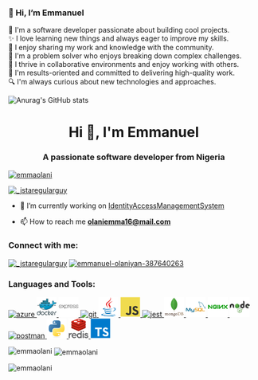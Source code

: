 ### 👋 Hi, I’m Emmanuel

🚀 I'm a software developer passionate about building cool projects.<br/>
✨ I love learning new things and always eager to improve my skills.<br/>
🌟 I enjoy sharing my work and knowledge with the community.<br/>
🧠 I'm a problem solver who enjoys breaking down complex challenges.<br/>
🤝 I thrive in collaborative environments and enjoy working with others.<br/>
💯 I'm results-oriented and committed to delivering high-quality work.<br/>
🔍 I'm always curious about new technologies and approaches.<br/>

![Anurag's GitHub stats](https://github-readme-stats.vercel.app/api?username=emmaolani&show_icons=true&theme=radical)

<h1 align="center">Hi 👋, I'm Emmanuel</h1>
<h3 align="center">A passionate software developer from Nigeria</h3>

<p align="left"> <a href="https://github.com/ryo-ma/github-profile-trophy"><img src="https://github-profile-trophy.vercel.app/?username=emmaolani" alt="emmaolani" /></a> </p>

<p align="left"> <a href="https://twitter.com/_jstaregularguy" target="blank"><img src="https://img.shields.io/twitter/follow/_jstaregularguy?logo=twitter&style=for-the-badge" alt="_jstaregularguy" /></a> </p>

- 🔭 I’m currently working on [IdentityAccessManagementSystem](https://github.com/emmaolani/IdentityAndAccess)

- 📫 How to reach me **olaniemma16@mail.com**

<h3 align="left">Connect with me:</h3>
<p align="left">
<a href="https://twitter.com/_jstaregularguy" target="blank"><img align="center" src="https://raw.githubusercontent.com/rahuldkjain/github-profile-readme-generator/master/src/images/icons/Social/twitter.svg" alt="_jstaregularguy" height="30" width="40" /></a>
<a href="https://linkedin.com/in/emmanuel-olaniyan-387640263" target="blank"><img align="center" src="https://raw.githubusercontent.com/rahuldkjain/github-profile-readme-generator/master/src/images/icons/Social/linked-in-alt.svg" alt="emmanuel-olaniyan-387640263" height="30" width="40" /></a>
</p>

<h3 align="left">Languages and Tools:</h3>
<p align="left"> <a href="https://azure.microsoft.com/en-in/" target="_blank" rel="noreferrer"> <img src="https://www.vectorlogo.zone/logos/microsoft_azure/microsoft_azure-icon.svg" alt="azure" width="40" height="40"/> </a> <a href="https://www.docker.com/" target="_blank" rel="noreferrer"> <img src="https://raw.githubusercontent.com/devicons/devicon/master/icons/docker/docker-original-wordmark.svg" alt="docker" width="40" height="40"/> </a> <a href="https://expressjs.com" target="_blank" rel="noreferrer"> <img src="https://raw.githubusercontent.com/devicons/devicon/master/icons/express/express-original-wordmark.svg" alt="express" width="40" height="40"/> </a> <a href="https://git-scm.com/" target="_blank" rel="noreferrer"> <img src="https://www.vectorlogo.zone/logos/git-scm/git-scm-icon.svg" alt="git" width="40" height="40"/> </a> <a href="https://www.java.com" target="_blank" rel="noreferrer"> <img src="https://raw.githubusercontent.com/devicons/devicon/master/icons/java/java-original.svg" alt="java" width="40" height="40"/> </a> <a href="https://developer.mozilla.org/en-US/docs/Web/JavaScript" target="_blank" rel="noreferrer"> <img src="https://raw.githubusercontent.com/devicons/devicon/master/icons/javascript/javascript-original.svg" alt="javascript" width="40" height="40"/> </a> <a href="https://jestjs.io" target="_blank" rel="noreferrer"> <img src="https://www.vectorlogo.zone/logos/jestjsio/jestjsio-icon.svg" alt="jest" width="40" height="40"/> </a> <a href="https://www.mongodb.com/" target="_blank" rel="noreferrer"> <img src="https://raw.githubusercontent.com/devicons/devicon/master/icons/mongodb/mongodb-original-wordmark.svg" alt="mongodb" width="40" height="40"/> </a> <a href="https://www.mysql.com/" target="_blank" rel="noreferrer"> <img src="https://raw.githubusercontent.com/devicons/devicon/master/icons/mysql/mysql-original-wordmark.svg" alt="mysql" width="40" height="40"/> </a> <a href="https://www.nginx.com" target="_blank" rel="noreferrer"> <img src="https://raw.githubusercontent.com/devicons/devicon/master/icons/nginx/nginx-original.svg" alt="nginx" width="40" height="40"/> </a> <a href="https://nodejs.org" target="_blank" rel="noreferrer"> <img src="https://raw.githubusercontent.com/devicons/devicon/master/icons/nodejs/nodejs-original-wordmark.svg" alt="nodejs" width="40" height="40"/> </a> <a href="https://postman.com" target="_blank" rel="noreferrer"> <img src="https://www.vectorlogo.zone/logos/getpostman/getpostman-icon.svg" alt="postman" width="40" height="40"/> </a> <a href="https://www.python.org" target="_blank" rel="noreferrer"> <img src="https://raw.githubusercontent.com/devicons/devicon/master/icons/python/python-original.svg" alt="python" width="40" height="40"/> </a> <a href="https://redis.io" target="_blank" rel="noreferrer"> <img src="https://raw.githubusercontent.com/devicons/devicon/master/icons/redis/redis-original-wordmark.svg" alt="redis" width="40" height="40"/> </a> <a href="https://www.typescriptlang.org/" target="_blank" rel="noreferrer"> <img src="https://raw.githubusercontent.com/devicons/devicon/master/icons/typescript/typescript-original.svg" alt="typescript" width="40" height="40"/> </a> </p>

<p><img align="left" src="https://github-readme-stats.vercel.app/api/top-langs?username=emmaolani&show_icons=true&locale=en&layout=compact" alt="emmaolani" /></p>

<p>&nbsp;<img align="center" src="https://github-readme-stats.vercel.app/api?username=emmaolani&show_icons=true&locale=en" alt="emmaolani" /></p>

<p><img align="center" src="https://github-readme-streak-stats.herokuapp.com/?user=emmaolani&" alt="emmaolani" /></p>




